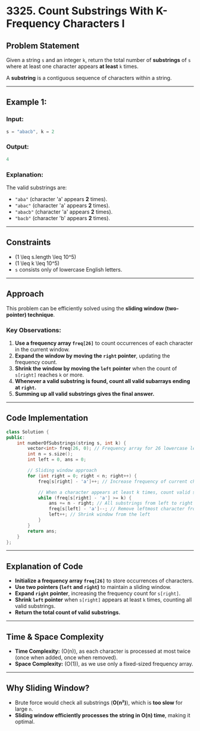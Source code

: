 
# **3325. Count Substrings With K-Frequency Characters I**

## **Problem Statement**
Given a string `s` and an integer `k`, return the total number of **substrings** of `s` where at least one character appears **at least** `k` times.

A **substring** is a contiguous sequence of characters within a string.

---

## **Example 1:**
### **Input:**
```cpp
s = "abacb", k = 2
```
### **Output:**
```cpp
4
```
### **Explanation:**
The valid substrings are:
- `"aba"` (character 'a' appears **2** times).
- `"abac"` (character 'a' appears **2** times).
- `"abacb"` (character 'a' appears **2** times).
- `"bacb"` (character 'b' appears **2** times).

---

## **Constraints**
- \(1 \leq s.length \leq 10^5\)
- \(1 \leq k \leq 10^5\)
- `s` consists only of lowercase English letters.

---

## **Approach**
This problem can be efficiently solved using the **sliding window (two-pointer) technique**.

### **Key Observations:**
1. **Use a frequency array `freq[26]`** to count occurrences of each character in the current window.
2. **Expand the window by moving the `right` pointer**, updating the frequency count.
3. **Shrink the window by moving the `left` pointer** when the count of `s[right]` reaches `k` or more.
4. **Whenever a valid substring is found, count all valid subarrays ending at `right`.**
5. **Summing up all valid substrings gives the final answer.**

---

## **Code Implementation**
```cpp
class Solution {
public:
    int numberOfSubstrings(string s, int k) {
        vector<int> freq(26, 0); // Frequency array for 26 lowercase letters
        int n = s.size();
        int left = 0, ans = 0;

        // Sliding window approach
        for (int right = 0; right < n; right++) {
            freq[s[right] - 'a']++; // Increase frequency of current character

            // When a character appears at least k times, count valid substrings
            while (freq[s[right] - 'a'] >= k) {
                ans += n - right; // All substrings from left to right are valid
                freq[s[left] - 'a']--; // Remove leftmost character from window
                left++; // Shrink window from the left
            }
        }
        return ans;
    }
};
```

---

## **Explanation of Code**
- **Initialize a frequency array `freq[26]`** to store occurrences of characters.
- **Use two pointers (`left` and `right`)** to maintain a sliding window.
- **Expand `right` pointer**, increasing the frequency count for `s[right]`.
- **Shrink `left` pointer** when `s[right]` appears at least `k` times, counting all valid substrings.
- **Return the total count of valid substrings.**

---

## **Time & Space Complexity**
- **Time Complexity:** \(O(n)\), as each character is processed at most twice (once when added, once when removed).
- **Space Complexity:** \(O(1)\), as we use only a fixed-sized frequency array.

---

## **Why Sliding Window?**
- Brute force would check all substrings (**O(n²)**), which is **too slow** for large `n`.
- **Sliding window efficiently processes the string in O(n) time**, making it optimal.

